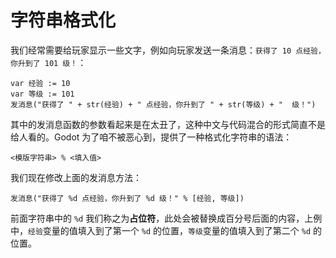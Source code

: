 # 字符串格式化

我们经常需要给玩家显示一些文字，例如向玩家发送一条消息：`获得了 10 点经验，你升到了 101 级！`：

```gdscript
var 经验 := 10
var 等级 := 101
发消息("获得了 " + str(经验) + " 点经验，你升到了 " + str(等级) + "  级！")
```

其中的发消息函数的参数看起来是在太丑了，这种中文与代码混合的形式简直不是给人看的。Godot 为了咱不被恶心到，提供了一种格式化字符串的语法：

```
<模版字符串> % <填入值>
```

我们现在修改上面的发消息方法：

```gdscript
发消息("获得了 %d 点经验，你升到了 %d 级！" % [经验, 等级])
```

前面字符串中的 `%d` 我们称之为**占位符**，此处会被替换成百分号后面的内容，上例中，`经验`变量的值填入到了第一个 `%d` 的位置，`等级`变量的值填入到了第二个 `%d` 的位置。
